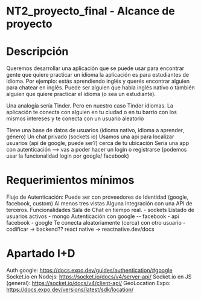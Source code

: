 # NT2_proyecto_final - Alcance de proyecto


# Descripción
Queremos desarrollar una aplicación que se puede usar para encontrar gente que 
quiere practicar un idioma la aplicación es para estudiantes de idioma. Por ejemplo: estás aprendiendo inglés y querés encontrar alguien para chatear en inglés. Puede ser alguien que habla inglés nativo o también alguien que quiere practicar el idioma (o sea un estudiante).

Una analogía sería Tinder. Pero en nuestro caso Tinder idiomas. La aplicación te conecta
con alguien en tu ciudad o en tu barrio con los mismos intereses 
y te conecta con un usuario aleatorio 

Tiene una base de datos de usuarios (idioma nativo, idioma a aprender, género)
Un chat privado (sockets io)
Usamos una api para localizar usuarios (api de google, puede ser?) cerca de tu ubicación
Sería una app con autenticación --> vas a poder hacer un login o registrarse (podemos usar
la funcionalidad login por google/ facebook)


# Requerimientos mínimos
Flujo de Autenticación: Puede ser con proveedores de Identidad (google, facebook, custom)
Al menos tres vistas
Alguna integración con una API de terceros.
Funcionalidades
Sala de Chat en tiempo real. - sockets
Listado de usuarios activos - mongo
Autenticación con google -- facebook - api facebook - google
Te conecta aleatoriamente (cerca) con otro usuario - codificar → backend??
react native →  reactnative.dev/docs


# Apartado I+D 



Auth google: https://docs.expo.dev/guides/authentication/#google
Socket.io en Nodejs: https://socket.io/docs/v4/server-api/
Socket.io en JS (general): https://socket.io/docs/v4/client-api/
GeoLocation Expo: https://docs.expo.dev/versions/latest/sdk/location/






